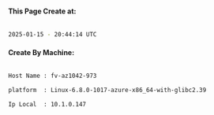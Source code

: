 
   
#### This Page Create at:

```bash

2025-01-15 - 20:44:14 UTC

```

#### Create By Machine:

```bash

Host Name : fv-az1042-973

platform  : Linux-6.8.0-1017-azure-x86_64-with-glibc2.39

Ip Local  : 10.1.0.147

```

